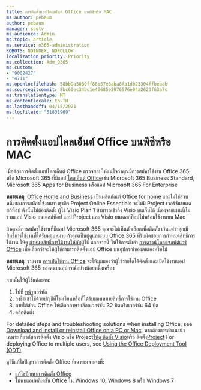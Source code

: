 ```yaml
---
title: การติดตั้งแอปไคลเอ็นต์ Office บนพีซีหรือ MAC
ms.author: pebaum
author: pebaum
manager: scotv
ms.audience: Admin
ms.topic: article
ms.service: o365-administration
ROBOTS: NOINDEX, NOFOLLOW
localization_priority: Priority
ms.collection: Adm_O365
ms.custom:
- "9002427"
- "4711"
ms.openlocfilehash: 58bb9a5089ff88b57e8aba8fa1db23304ffbeaab
ms.sourcegitcommit: 8bc60ec34bc1e40685e3976576e04a2623f63a7c
ms.translationtype: MT
ms.contentlocale: th-TH
ms.lasthandoff: 04/15/2021
ms.locfileid: "51831969"
---
```

# <a name="installing-office-client-apps-on-a-pc-or-mac"></a>การติดตั้งแอปไคลเอ็นต์ Office บนพีซีหรือ MAC

เมื่อต้องการติดตั้งแอปไคลเอ็นต์ Office ตรวจสอบให้แน่ใจว่าคุณมีการสมัครใช้งาน Office 365 หรือ Microsoft 365 ที่มีแอป [ไคลเอ็นต์ Office](https://support.office.com/article/office-for-home-and-office-for-business-plans-28cbc8cf-1332-4f04-9123-9b660abb629e)เช่น Microsoft 365 Business Standard, Microsoft 365 Apps for Business หรือแอป Microsoft 365 For Enterprise

**หมายเหตุ**: [Office Home and Business](https://support.microsoft.com/office/office-for-home-and-office-for-business-plans-28cbc8cf-1332-4f04-9123-9b660abb629e) เป็นผลิตภัณฑ์ Office for [home](https://support.office.com/article/28cbc8cf-1332-4f04-9123-9b660abb629e?wt.mc_id=Alchemy_ClientDIA) และไม่ใช่ส่วนหนึ่งของการสมัครใช้งานทางธุรกิจ Project Online Essentials จะไม่มี Project เวอร์ชันบนเดสก์ท็อป ดังนั้นไม่ต้องติดตั้ง ผู้ใช้ Visio Plan 1 สามารถเข้าถึง Visio บนเว็บได้ เนื่องจากแผนนี้ไม่รวมแอป Visio บนเดสก์ท็อป แอป Project และ Visio บนเดสก์ท็อปไม่พร้อมใช้งานบน Mac

ถ้าคุณมีการสมัครใช้งานที่มีแอป Microsoft 365 คุณจะไม่เห็นตัวเลือกเพื่อติดตั้ง เว้นแต่ว่าคุณมี[สิทธิ์การใช้งานที่ได้รับมอบหมาย](https://support.office.com/article/what-office-365-business-product-or-license-do-i-have-f8ab5e25-bf3f-4a47-b264-174b1ee925fd?wt.mc_id=scl_installoffice_home) ถ้าคุณเป็นผู้ดูแลระบบ Office 365 ที่รับผิดชอบการกําหนดสิทธิ์การใช้งาน ให้ดู [กําหนดสิทธิ์การใช้งานให้กับ](https://support.office.com/article/assign-licenses-to-users-in-office-365-for-business-997596b5-4173-4627-b915-36abac6786dc?wt.mc_id=scl_installoffice_home)ผู้ใช้ นอกจากนี้ ให้ใช้การตั้งค่า [การดาวน์โหลดซอฟต์แวร์ Office](https://docs.microsoft.com/DeployOffice/manage-software-download-settings-office-365) เพื่อเลือกว่าจะให้ผู้ใช้สามารถติดตั้งแอป Office บนอุปกรณ์ของตนเองหรือไม่

**หมายเหตุ**: รายงาน [การเปิดใช้งาน Office](https://docs.microsoft.com/microsoft-365/admin/activity-reports/microsoft-office-activations?view=o365-worldwide) จะให้มุมมองว่าผู้ใช้รายใดได้ติดตั้งและเปิดใช้งานแอป Microsoft 365 ของตนบนอุปกรณ์อย่างน้อยหนึ่งเครื่อง

จากนั้นให้ผู้ใช้แต่ละคน:

1. ไปที่ [หน้า](https://portal.office.com/OLS/MySoftware.aspx)พอร์ทัล
2. ลงชื่อเข้าใช้ด้วยบัญชีที่โรงเรียนหรือที่ได้รับมอบหมายสิทธิ์การใช้งาน Office 
3. ภายใต้ส่วน Office ให้เลือกภาษา เลือกเวอร์ชัน 32 บิตหรือเวอร์ชัน 64 บิต
4. คลิกติดตั้ง

For detailed steps and troubleshooting solutions when installing Office, see [Download and install or reinstall Office on a PC or Mac](https://support.office.com/article/4414eaaf-0478-48be-9c42-23adc4716658?wt.mc_id=Alchemy_ClientDIA). หากต้องการคําแนะนําเฉพาะเกี่ยวกับการติดตั้ง Visio หรือ Project[ให้ดู ติดตั้ง Visio](https://support.office.com/article/f98f21e3-aa02-4827-9167-ddab5b025710)หรือ ติดตั้ง[Project](https://support.office.com/article/7059249b-d9fe-4d61-ab96-5c5bf435f281) For deploying Office to multiple users, see [Using the Office Deployment Tool (ODT)](https://docs.microsoft.com/alchemyinsights/using-the-office-deployment-tool).

ดูวิธีแก้ไขปัญหาการติดตั้ง Office ที่เฉพาะเจาะจงที่:
- [แก้ไขปัญหาการติดตั้ง Office](https://support.office.com/article/35ff2def-e0b2-4dac-9784-4cf212c1f6c2#BKMK_ErrorMessages)
- [ไม่พบแอปพลิเคชัน Office ใน Windows 10, Windows 8 หรือ Windows 7](https://support.office.com/article/can-t-find-office-applications-in-windows-10-windows-8-or-windows-7-907ce545-6ae8-459b-8d9d-de6764a635d6)

